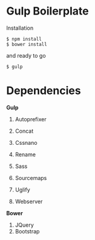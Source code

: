 # Gulp Boilerplate
Installation
```
$ npm install
$ bower install
```

and ready to go
```
$ gulp
```

# Dependencies

**Gulp**

1. Autoprefixer

2. Concat
3. Cssnano
4. Rename
5. Sass
6. Sourcemaps
7. Uglify
8. Webserver


**Bower**

1. JQuery
2. Bootstrap
